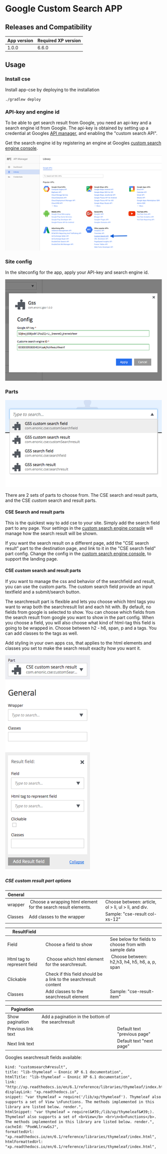 # Google Custom Search APP



## Releases and Compatibility

| App version | Required XP version |
| ----------- | ------------------- |
| 1.0.0 | 6.6.0 |


## Usage


### Install cse

Install app-cse by deploying to the installation

    ./gradlew deploy



### API-key and engine id

To be able to get search result from Google, you need an api-key and a search engine id from Google. The api-key is obtained by setting up a credential at Googles [API manager](https://console.developers.google.com), and enabling the "custom search API".

Get the search engine id by registering an engine at Googles [custom search engine console](https://cse.google.com).

![Google Api manager as of 2. august 2016](doc/images/google-api-manager-4aug2016.png)



### Site config

In the siteconfig for the app, apply your API-key and search engine id.

![The app-cse siteconfigs modalwindow with two input fields for each key](doc/images/siteConfig.png)


### Parts

![Behold the glorious parts in a list](doc/images/partsInAlist.png)

There are 2 sets of parts to choose from. The CSE search and result parts, and the CSE *custom* search and result parts.


#### CSE Search and result parts
This is the quickest way to add cse to your site. Simply add the search field part to any page. Your settings in the [custom search engine console](https://cse.google.com) will manage how the search result will be shown.

If you want the search result on a different page, add the "CSE search result" part to the destination page, and link to it in the "CSE search field" part config. Change the config in the [custom search engine console](https://cse.google.com), to support the landing page.

#### CSE *custom* search and result parts

If you want to manage the css and behavior of the searchfield and result, you can use the custom parts. The custom search field provide an input textfield and a submit/search button.

The searchresult part is flexible and lets you choose which html tags you want to wrap both the searchresult list and each hit with. By default, no fields from google is selected to show. You can choose which fields from the search result from google you want to show in the part config. When you choose a field, you will also choose what kind of html-tag this field is going to be wrapped in. Choose between h2 - h6, span, p and a tags. You can add classes to the tags as well.

Add styling in your own apps css, that applies to the html elements and classes you set to make the search result exaclty how you want it.

![Options bonanza: customise the search result with choosable options](doc/images/searchResultOptionBonanza.png)

##### CSE *custom* result part options

| General | | |
| ---- | ----------- | ---- |
| wrapper | Choose a wrapping html element for the search result elements. | Choose between: article, ol > li, ul > li, and div. |
| Classes | Add classes to the wrapper | Sample: "cse-result col-xs-12"|

| ResultField | | |
| ---- | ----------- | ---- |
| Field | Choose a field to show | See below for fields to choose from with sample data |
| Html tag to represent field | Choose which html element for the searchresult. | Choose between: h2,h3, h4, h5, h6, a, p, span |
| Clickable | Check if this field should be a link to the searchresult content | |
| Classes | Add classes to the searchresult element | Sample: "cse-result-item" | |

| Pagination | | |
| ---- | ----------- | ---- |
| Show pagination | Add a pagination in the bottom of the searchresult | |
| Previous link text | | Default text "previous page" |
| Next link text | | Default text "next page" |

Googles searchresult fields available:

    kind: "customsearch#result",
    title: "lib-thymeleaf — Enonic XP 6.1 documentation",
    htmlTitle: "lib-thymeleaf — Enonic XP 6.1 documentation",
    link: "http://xp.readthedocs.io/en/6.1/reference/libraries/thymeleaf/index.html",
    displayLink: "xp.readthedocs.io",
    snippet: "var thymeleaf = require('/lib/xp/thymeleaf'). Thymeleaf also supports a set of View \nFunctions. The methods implemented in this library are listed below. render.",
    htmlSnippet: "var thymeleaf = require(&#39;/lib/xp/thymeleaf&#39;). Thymeleaf also supports a set of <b>View</b> <br>\n<b>Functions</b>. The methods implemented in this library are listed below. render.",
    cacheId: "PoeWLlrxwGsJ",
    formattedUrl: "xp.readthedocs.io/en/6.1/reference/libraries/thymeleaf/index.html",
    htmlFormattedUrl: "xp.readthedocs.io/en/6.1/reference/libraries/thymeleaf/index.html", 
